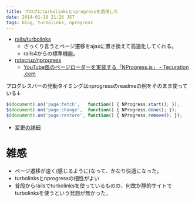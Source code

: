 ```yaml
---
title: ブログにturbolinksとnprogressを適用した
date: 2014-01-10 21:26 JST
tags: blog, turbolinks, nprogress
---
```


- [rails/turbolinks](https://github.com/rails/turbolinks)
    - ざっくり言うとページ遷移をajaxに置き換えて高速化してくれる。
    - rails4からの標準機能。
- [rstacruz/nprogress](https://github.com/rstacruz/nprogress)
    - [YouTube風のページローダーを実装する「NProgress.js」 - Tecuration .com](http://tecuration.com/2013/09/nprogress)


プログレスバーの発動タイミングはnprogressのreadmeの例をそのまま使っている↓
```js
$(document).on('page:fetch',   function() { NProgress.start(); });
$(document).on('page:change',  function() { NProgress.done(); });
$(document).on('page:restore', function() { NProgress.remove(); });
```

- [変更の詳細](https://github.com/fukayatsu/fukayatsu.github.io/compare/9e9a51831195d7c8a03cf2500ffa7e2cd576aaab...e7e124020bf24e98c2cfee15b0c34cbe9bdadf1d)

# 雑感
- ページ遷移が速く(感じるように)なって、かなり快適になった。
- turbolinksとnprogressの相性がよい
- 普段からrailsでturbolinksを使っているものの、何故か静的サイトでturbolinksを使うという発想が無かった。
